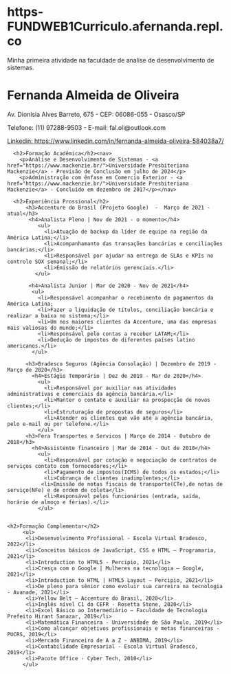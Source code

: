 # https-FUNDWEB1Curriculo.afernanda.repl.co
Minha primeira atividade na faculdade de analise de desenvolvimento de sistemas.
<!doctype html>
<html>
  <head>
          <title> Fernanda Almeida Oliveira</title>
  </head>
  <body>
    <h1>Fernanda Almeida de Oliveira</h1>
      <p>Av. Dionísia Alves Barreto, 675 - CEP: 06086-055 - Osasco/SP</p>
      <p>Telefone: (11) 97288-9503  - E-mail: fal.oli@outlook.com</p>
      <nav>
        <a href="https://www.linkedin.com/in/fernanda-almeida-oliveira-584038a7/">Linkedin: https://www.linkedin.com/in/fernanda-almeida-oliveira-584038a7/
        </a>
      </nav>

      <h2>Formação Acadêmica</h2><nav>
        <p>Análise e Desenvolvimento de Sistemas - <a href="https://www.mackenzie.br/">Universidade Presbiteriana Mackenzie</a> - Previsão de Conclusão em julho de 2024</p>
        <p>Administração com ênfase em Comercio Exterior - <a href="https://www.mackenzie.br/">Universidade Presbiteriana Mackenzie</a> - Concluído em dezembro de 2017</p></nav>

      <h2>Experiência Prossional</h2>
          <h3>Accenture do Brasil (Projeto Google)  -  Março de 2021 - atual</h3>
           <h4>Analista Pleno | Nov de 2021 - o momento</h4>
              <ul>
                <li>Atuação de backup da líder de equipe na região da América Latina;</li>
                <li>Acompanhamanto das transações bancárias e conciliações bancárias;</li>
                <li>Responsável por ajudar na entrega de SLAs e KPIs no controle SOX semanal;</li>
                <li>Emissão de relatórios gerenciais.</li>
             </ul>

           <h4>Analista Junior | Mar de 2020 - Nov de 2021</h4>
            <ul>
              <li>Responsável acompanhar o recebimento de pagamentos da América Latina;
              <li>Fazer a liquidação de títulos, conciliação bancária e realizar a baixa no sistema;</li>
              <li>Um nos maiores clientes da Accenture, uma das empresas mais valiosas do mundo;</li>
              <li>Responsável pelo contas a receber LATAM;</li>
              <li>Dedução de impostos de diferentes países latino americanos.</li>
            </ul>

          <h3>Bradesco Seguros (Agência Consolação) | Dezembro de 2019 - Março de 2020</h3>
            <h4>Estágio Temporário | Dez de 2019 - Mar de 2020</h4>
              <ul>
                <li>Responsável por auxiliar nas atividades administrativas e comerciais da agência bancária.</li>
                <li>Manter o contato e auxiliar na prospecção de novos clientes;</li>
                <li>Estruturação de propostas de seguros</li>
                <li>Atender os clientes que vão até a agência bancária, pelo e-mail ou por telefone.</li>
              </ul>
          <h3>Fera Transportes e Servicos | Março de 2014 - Outubro de 2018</h3>
            <h4>Assistente financeiro | Mar de 2014 - Out de 2018</h4>
              <ul>
                <li>Responsável por cotação e negociação de contratos de serviços contato com fornecedores;</li>
                <li>Pagamento de impostos(ICMS) de todos os estados;</li>
                <li>Cobrança de clientes inadimplentes;</li> 
               <li>Emissão de notas fiscais de transporte(CTe),de notas de serviço(NFe) e de ordem de coleta</li>
                <li>Responsável pelos funcionários (entrada, saída, horário de almoço e férias).</li>
              </ul>  
  

    <h2>Formação Complementar</h2>
         <ul> 
          <li>Desenvolvimento Profissional - Escola Virtual Bradesco, 2022</li>
          <li>Conceitos básicos de JavaScript, CSS e HTML – Programaria, 2021</li>
          <li>Introduction to HTML5 - Percipio, 2021</li>
          <li>Cresça com o Google | Mulheres na tecnologia – Google, 2021</li>
          <li>Introduction to HTML | HTML5 Layout – Percipio, 2021</li>
          <li>De pleno para sênior como evoluir sua carreira na tecnologia - Avanade, 2021</li>
          <li>Yellow Belt – Accenture do Brasil, 2020</li>
          <li>Inglês nível C1 do CEFR - Rosetta Stone, 2020</li>
          <li>Excel Básico ao Intermediário – Faculdade de Tecnologia Prefeito Hirant Sanazar, 2019</li>
          <li>Matemática Financeira - Universidade de São Paulo, 2019</li>
          <li>Como alcançar objetivos profissionais e metas financeiras - PUCRS, 2019</li>
          <li>Mercado Financeiro de A a Z - ANBIMA, 2019</li>
          <li>Contabilidade Empresarial - Escola Virtual Bradesco, 2019</li>
          <li>Pacote Office - Cyber Tech, 2010</li>
         </ul>
  </body>
</html>
